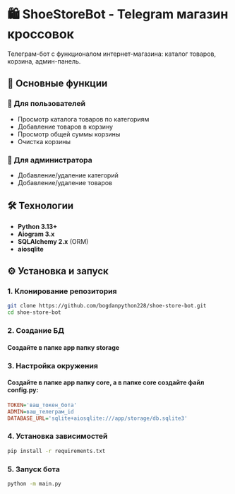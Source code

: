 # 🛍️ ShoeStoreBot - Telegram магазин кроссовок

Телеграм-бот с функционалом интернет-магазина: каталог товаров, корзина, админ-панель.

## 🌟 Основные функции

### 🛒 Для пользователей
- Просмотр каталога товаров по категориям
- Добавление товаров в корзину
- Просмотр общей суммы корзины
- Очистка корзины

### 🔧 Для администратора
- Добавление/удаление категорий
- Добавление/удаление товаров

## 🛠 Технологии

- **Python 3.13+**
- **Aiogram 3.x**
- **SQLAlchemy 2.x** (ORM)
- **aiosqlite**

## ⚙️ Установка и запуск

### 1. Клонирование репозитория
```bash
git clone https://github.com/bogdanpython228/shoe-store-bot.git
cd shoe-store-bot
```

### 2. Создание БД
#### Создайте в папке app папку storage

### 3. Настройка окружения
#### Создайте в папке app папку core, а в папке core создайте файл config.py:
```ini
TOKEN='ваш_токен_бота'
ADMIN=ваш_телеграм_id
DATABASE_URL='sqlite+aiosqlite:///app/storage/db.sqlite3'
```

### 4. Установка зависимостей
```bash
pip install -r requirements.txt
```

### 5. Запуск бота
```bash
python -m main.py
```
